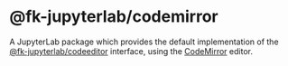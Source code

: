 # @fk-jupyterlab/codemirror

A JupyterLab package which provides the default implementation of the [@fk-jupyterlab/codeeditor](../codeeditor)
interface, using the [CodeMirror](https://codemirror.net) editor.
